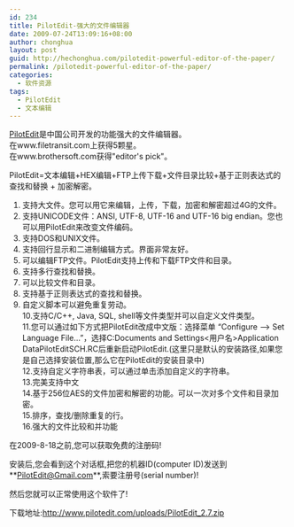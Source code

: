 ```yaml
---
id: 234
title: PilotEdit-强大的文件编辑器
date: 2009-07-24T13:09:16+08:00
author: chonghua
layout: post
guid: http://hechonghua.com/pilotedit-powerful-editor-of-the-paper/
permalink: /pilotedit-powerful-editor-of-the-paper/
categories:
  - 软件资源
tags:
  - PilotEdit
  - 文本编辑
---
```

<a href="http://www.pilotedit.com/" target="_blank">PilotEdit</a>是中国公司开发的功能强大的文件编辑器。  
在www.filetransit.com上获得5颗星。  
在www.brothersoft.com获得"editor's pick"。

<!--more-->

PilotEdit=文本编辑+HEX编辑+FTP上传下载+文件目录比较+基于正则表达式的查找和替换 + 加密解密。  
1. 支持大文件。您可以用它来编辑，上传，下载，加密和解密超过4G的文件。  
2. 支持UNICODE文件：ANSI, UTF-8, UTF-16 and UTF-16 big endian。您也可以用PilotEdit来改变文件编码。  
3. 支持DOS和UNIX文件。  
4. 支持回行显示和二进制编辑方式。界面非常友好。  
5. 可以编辑FTP文件。PilotEdit支持上传和下载FTP文件和目录。  
6. 支持多行查找和替换。  
7. 可以比较文件和目录。  
8. 支持基于正则表达式的查找和替换。  
9. 自定义脚本可以避免重复劳动。  
10.支持C/C++, Java, SQL, shell等文件类型并可以自定义文件类型。  
11.您可以通过如下方式把PilotEdit改成中文版：选择菜单 “Configure --> Set Language File…”，选择C:Documents and Settings<用户名>Application DataPilotEditSCH.RC后重新启动PilotEdit.(这里只是默认的安装路径,如果您是自己选择安装位置,那么它在PilotEdit的安装目录中)  
12.支持自定义字符串表，可以通过单击添加自定义的字符串。  
13.完美支持中文  
14.基于256位AES的文件加密和解密的功能。可以一次对多个文件和目录加密。  
15.排序，查找/删除重复的行。  
16.强大的文件比较和并功能

在2009-8-18之前,您可以获取免费的注册码!

安装后,您会看到这个对话框,把您的机器ID(computer ID)发送到**<PilotEdit@Gmail.com>**,索要注册号(serial number)!

然后您就可以正常使用这个软件了!

下载地址:http://www.pilotedit.com/uploads/PilotEdit_2.7.zip